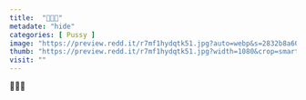 ```yaml
---
title:  "👅💦💦"
metadate: "hide"
categories: [ Pussy ]
image: "https://preview.redd.it/r7mf1hydqtk51.jpg?auto=webp&s=2832b8a60de89c25bbc2a089006f7509becda36f"
thumb: "https://preview.redd.it/r7mf1hydqtk51.jpg?width=1080&crop=smart&auto=webp&s=55dcabdbd75c0d5ea1cffb2466f5e471d96d402f"
visit: ""
---
```

👅💦💦
